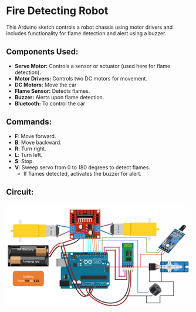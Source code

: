 # Fire Detecting Robot

This Arduino sketch controls a robot chassis using motor drivers and includes functionality for flame detection and alert using a buzzer.

## Components Used:
- **Servo Motor:** Controls a sensor or actuator (used here for flame detection).
- **Motor Drivers:** Controls two DC motors for movement.
- **DC Motors:** Move the car
- **Flame Sensor:** Detects flames.
- **Buzzer:** Alerts upon flame detection.
- **Bluetooth:** To control the car

## Commands:
- **F**: Move forward.
- **B**: Move backward.
- **R**: Turn right.
- **L**: Turn left.
- **S**: Stop.
- **V**: Sweep servo from 0 to 180 degrees to detect flames.
  - If flames detected, activates the buzzer for alert.

## Circuit:
![circuit](circuit.png)
